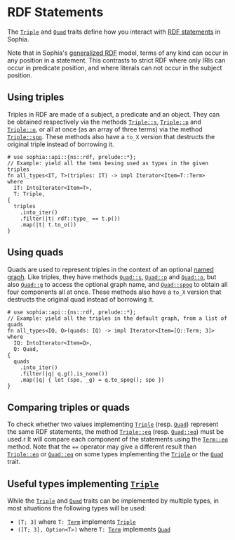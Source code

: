 # RDF Statements

The [`Triple`] and [`Quad`] traits define how you interact with [RDF statements] in Sophia.

Note that in Sophia's [generalized RDF] model, terms of any kind can occur in any position in a statement.
This contrasts to strict RDF where only IRIs can occur in predicate position,
and where literals can not occur in the subject position.


## Using triples

Triples in RDF are made of a subject, a predicate and an object.
They can be obtained respectively via the methods [`Triple::s`], [`Triple::p`] and [`Triple::o`],
or all at once (as an array of three terms) via the method [`Triple::spo`].
These methods also have a `to_X` version that destructs the original triple instead of borrowing it.

```rust,noplayground
# use sophia::api::{ns::rdf, prelude::*};
// Example: yield all the tems besing used as types in the given triples
fn all_types<IT, T>(triples: IT) -> impl Iterator<Item=T::Term>
where
  IT: IntoIterator<Item=T>,
  T: Triple,
{
  triples
    .into_iter()
    .filter(|t| rdf::type_ == t.p())
    .map(|t| t.to_o())
}
```

## Using quads

Quads are used to represent triples in the context of an optional [named graph].
Like triples, they have methods [`Quad::s`], [`Quad::p`] and [`Quad::o`],
but also [`Quad::g`] to access the optional graph name,
and [`Quad::spog`] to obtain all four components all at once.
These methods also have a `to_X` version that destructs the original quad instead of borrowing it.

```rust,noplayground
# use sophia::api::{ns::rdf, prelude::*};
// Example: yield all the triples in the default graph, from a list of quads
fn all_types<IQ, Q>(quads: IQ) -> impl Iterator<Item=[Q::Term; 3]>
where
  IQ: IntoIterator<Item=Q>,
  Q: Quad,
{
  quads
    .into_iter()
    .filter(|q| q.g().is_none())
    .map(|q| { let (spo, _g) = q.to_spog(); spo })
}
```

## Comparing triples or quads

To check whether two values implementing [`Triple`] (resp. [`Quad`])
represent the same RDF statements, the method [`Triple::eq`] (resp. [`Quad::eq`])
must be used.r
It will compare each component of the statements using the [`Term::eq`] method.
Note that the `==` operator may give a different result than [`Triple::eq`] or [`Quad::eq`]
on some types implementing the [`Triple`] or the [`Quad`] trait.


## Useful types implementing [`Triple`]

While the [`Triple`] and [`Quad`] traits can be implemented by multiple types,
in most situations the following types will be used:

* `[T; 3]` where `T: `[`Term`] implements [`Triple`]
* `([T; 3], Option<T>)` where `T: `[`Term`] implements [`Quad`]



[RDF statements]: https://www.w3.org/TR/rdf-concepts/#dfn-rdf-statement
[generalized RDF]: ch00_introduction.html#generalized
[`Triple`]: https://docs.rs/sophia_api/0.8.0-alpha.3/sophia_api/triple/trait.Triple.html
[`Quad`]: https://docs.rs/sophia_api/0.8.0-alpha.3/sophia_api/quad/trait.Quad.html
[`Triple::s`]: https://docs.rs/sophia_api/0.8.0-alpha.3/sophia_api/triple/trait.Triple.html#tymethod.s
[`Triple::p`]: https://docs.rs/sophia_api/0.8.0-alpha.3/sophia_api/triple/trait.Triple.html#tymethod.p
[`Triple::o`]: https://docs.rs/sophia_api/0.8.0-alpha.3/sophia_api/triple/trait.Triple.html#tymethod.o
[`Triple::spo`]: https://docs.rs/sophia_api/0.8.0-alpha.3/sophia_api/triple/trait.Triple.html#method.spo
[named graph]: https://www.w3.org/TR/rdf-concepts/#dfn-named-graph
[`Quad::s`]: https://docs.rs/sophia_api/0.8.0-alpha.3/sophia_api/quad/trait.Quad.html#tymethod.s
[`Quad::p`]: https://docs.rs/sophia_api/0.8.0-alpha.3/sophia_api/quad/trait.Quad.html#tymethod.p
[`Quad::o`]: https://docs.rs/sophia_api/0.8.0-alpha.3/sophia_api/quad/trait.Quad.html#tymethod.o
[`Quad::g`]: https://docs.rs/sophia_api/0.8.0-alpha.3/sophia_api/quad/trait.Quad.html#tymethod.g
[`Quad::spog`]: https://docs.rs/sophia_api/0.8.0-alpha.3/sophia_api/quad/trait.Quad.html#method.spog
[`Term::eq`]: https://docs.rs/sophia_api/0.8.0-alpha.3/sophia_api/term/trait.Term.html#method.eq
[`Triple::eq`]: https://docs.rs/sophia_api/0.8.0-alpha.3/sophia_api/triple/trait.Triple.html#method.eq
[`Quad::eq`]: https://docs.rs/sophia_api/0.8.0-alpha.3/sophia_api/quad/trait.Quad.html#method.eq
[`Term`]: https://docs.rs/sophia_api/0.8.0-alpha.3/sophia_api/term/trait.Term.html
